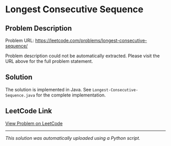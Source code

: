 # Longest Consecutive Sequence

## Problem Description

Problem URL: https://leetcode.com/problems/longest-consecutive-sequence/

Problem description could not be automatically extracted. Please visit the URL above for the full problem statement.

## Solution

The solution is implemented in Java. See `Longest-Consecutive-Sequence.java` for the complete implementation.

## LeetCode Link

[View Problem on LeetCode](https://leetcode.com/problems/longest-consecutive-sequence/)

---

*This solution was automatically uploaded using a Python script.*
